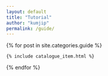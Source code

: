 ```yaml
---
layout: default
title: "Tutorial"
author: "kumjip"
permalink: /guide/
---
```


<div class="catalogue">
  {% for post in site.categories.guide %}

    {% include catalogue_item.html %}

  {% endfor %}


</div>
